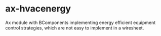 # ax-hvacenergy
Ax module with BComponents implementing energy efficient equipment control strategies, which are not easy to implement in a wiresheet.
